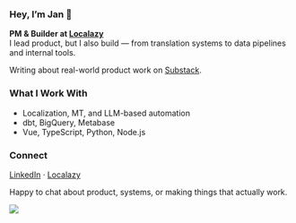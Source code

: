 ### Hey, I’m Jan 👋  

**PM & Builder at [Localazy](https://localazy.com)**  
I lead product, but I also build — from translation systems to data pipelines and internal tools.  

Writing about real-world product work on [Substack](https://realproductwork.substack.com).

### What I Work With  
- Localization, MT, and LLM-based automation  
- dbt, BigQuery, Metabase  
- Vue, TypeScript, Python, Node.js

### Connect  
[LinkedIn](https://www.linkedin.com/in/xbilek18/) · [Localazy](https://localazy.com)

Happy to chat about product, systems, or making things that actually work.

<img align="center" src="https://github-readme-stats.vercel.app/api?username=honzabilek4&show_icons=true&count_private=true&include_all_commits=true&hide_rank=true" />


